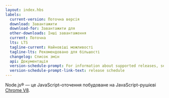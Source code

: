 ```yaml
---
layout: index.hbs
labels:
  current-version: Поточна версія
  download: Завантажити
  download-for: Завантажити для
  other-downloads: Інші завантаження
  current: Поточна
  lts: LTS
  tagline-current: Найновіші можливості
  tagline-lts: Рекомендовано для більшості
  changelog: Список змін
  api: Документація
  version-schedule-prompt: For information about supported releases, see the
  version-schedule-prompt-link-text: release schedule
---
```


Node.js® — це JavaScript–оточення побудоване на JavaScript–рушієві [Chrome V8](https://v8.dev/).
